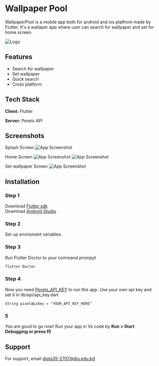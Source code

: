 # Wallpaper Pool

WallpaperPool is a mobile app both for android and ios platfrom made by Flutter.
It's a wallaper app where user can search for wallpaper and set for home screen.

![Logo](https://upload.wikimedia.org/wikipedia/commons/thumb/4/44/Google-flutter-logo.svg/2560px-Google-flutter-logo.svg.png)

## Features

- Search for wallpaper
- Set wallpaper
- Quick search
- Cross platform

## Tech Stack

**Client:** Flutter

**Server:** Pexels API

## Screenshots

Splash Screen
![App Screenshot](Ui-Ux/uiSplash.jpg)

Home Screen
![App Screenshot](Ui-Ux/ui_home.jpg)
![App Screenshot](Ui-Ux/ui1.jpg)

Set wallpaper Screen
![App Screenshot](Ui-Ux/ui_set.jpg)

## Installation

### Step 1

Download [Flutter sdk](https://docs.flutter.dev/get-started/install)  
Download [Android Studio](https://developer.android.com/studio?gclid=Cj0KCQjw_viWBhD8ARIsAH1mCd4KYgq3igEpLzVa38kABX_aKT9ilh5RBvAfx2sQcq-DF3pVnYhrT_oaAnGDEALw_wcB&gclsrc=aw.ds#downloads)

### Step 2

Set up enviroment veriables

### Step 3

Run Flutter Doctor to your command prompyt

```bash
flutter Doctor
```

### Step 4

Now you need [Pexels_API_KEY](https://www.pexels.com/) to run this app.
Use your own api key and set it in lib/api/api_key.dart

```
String pixelApiKey = "YOUR_API_KEY_HERE"
```

### 5

You are good to go now! Run your app in Vs code by **Run > Start Debugging or press f5**

## Support

For support, email dipta35-2707@diu.edu.bd
